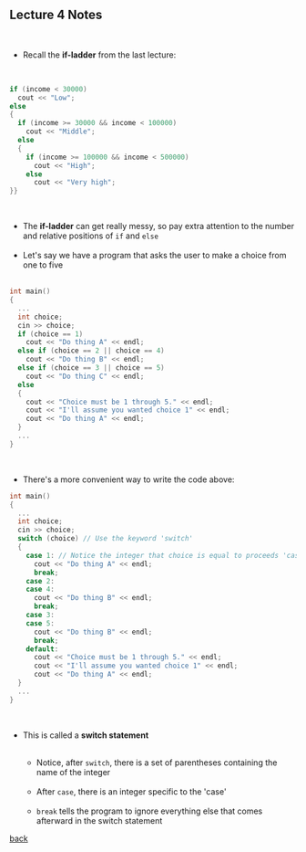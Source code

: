 ## Lecture 4 Notes
<br>
<ul>
  <li>Recall the <b>if-ladder</b> from the last lecture:</li>
</ul>
<br>

```cpp
if (income < 30000)
  cout << "Low";
else 
{
  if (income >= 30000 && income < 100000)
    cout << "Middle";
  else
  {
    if (income >= 100000 && income < 500000)
      cout << "High";
    else
      cout << "Very high";
}}
```
<br>
<ul>
  <li>The <b>if-ladder</b> can get really messy, so pay extra attention to the number and relative positions of <code>if</code> and <code>else</code></li>
  <br>
  <li>Let's say we have a program that asks the user to make a choice from one to five</li>
  <br>
</ul>
 
```cpp
int main()
{
  ...
  int choice;
  cin >> choice;
  if (choice == 1)
    cout << "Do thing A" << endl;
  else if (choice == 2 || choice == 4)
    cout << "Do thing B" << endl;
  else if (choice == 3 || choice == 5)
    cout << "Do thing C" << endl;
  else
  {
    cout << "Choice must be 1 through 5." << endl;
    cout << "I'll assume you wanted choice 1" << endl;
    cout << "Do thing A" << endl;
  }
  ...
}
``` 
<br>
<ul>
  <li>There's a more convenient way to write the code above:</li>
</ul>

```cpp
int main()
{
  ...
  int choice;
  cin >> choice;
  switch (choice) // Use the keyword 'switch'
  {
    case 1: // Notice the integer that choice is equal to proceeds 'case'
      cout << "Do thing A" << endl;
      break;
    case 2:
    case 4:
      cout << "Do thing B" << endl;
      break;
    case 3:
    case 5:
      cout << "Do thing B" << endl;
      break;
    default:
      cout << "Choice must be 1 through 5." << endl;
      cout << "I'll assume you wanted choice 1" << endl;
      cout << "Do thing A" << endl;
  }
  ...
}
``` 
<br>
<ul>
  <li>This is called a <b>switch statement</b></li>
  <br>
  <ul>
    <li>Notice, after <code>switch</code>, there is a set of parentheses containing the name of the integer</li>
    <br>
    <li>After <code>case</code>, there is an integer specific to the 'case'</li>
    <br>
    <li><code>break</code> tells the program to ignore everything else that comes afterward in the switch statement</li>
  </ul>
</ul>


[back](./)
